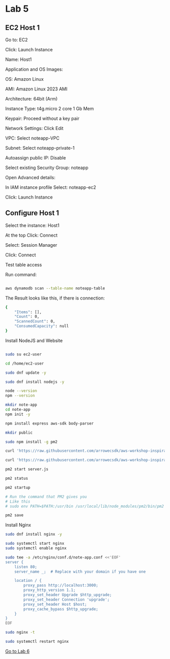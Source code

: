 # Lab 5

## EC2 Host 1

Go to: EC2

Click: Launch Instance

Name: Host1

Application and OS Images:

OS: Amazon Linux

AMI: Amazon Linux 2023 AMI

Architecture: 64bit (Arm)

Instance Type: t4g.micro 2 core 1 Gb Mem

Keypair: Proceed without a key pair

Network Settings: Click Edit

VPC: Select noteapp-VPC

Subnet: Select noteapp-private-1

Autoassign public IP: Disable

Select existing Security Group: noteapp

Open Advanced details:

In IAM instance profile Select: noteapp-ec2

Click: Launch Instance

## Configure Host 1

Select the instance: Host1

At the top Click: Connect

Select: Session Manager

Click: Connect

Test table access

Run command:

```bash

aws dynamodb scan --table-name noteapp-table

```

The Result looks like this, if there is connection:

```bash
{
    "Items": [],
    "Count": 0,
    "ScannedCount": 0,
    "ConsumedCapacity": null
}

```

Install NodeJS and Website

```bash

sudo su ec2-user

cd /home/ec2-user

sudo dnf update -y

sudo dnf install nodejs -y

node --version
npm --version

mkdir note-app
cd note-app
npm init -y

npm install express aws-sdk body-parser

mkdir public

sudo npm install -g pm2

curl 'https://raw.githubusercontent.com/arrowecsdk/aws-workshop-inspirationday24/refs/heads/main/noteapp/server.js' > server.js

curl 'https://raw.githubusercontent.com/arrowecsdk/aws-workshop-inspirationday24/refs/heads/main/noteapp/public/index.html' > public/index.html

pm2 start server.js

pm2 status

pm2 startup

# Run the command that PM2 gives you
# Like this
# sudo env PATH=$PATH:/usr/bin /usr/local/lib/node_modules/pm2/bin/pm2 startup systemd -u ec2-user --hp /home/ec2-user

pm2 save

```

Install Nginx

```bash
sudo dnf install nginx -y

sudo systemctl start nginx
sudo systemctl enable nginx

sudo tee -a /etc/nginx/conf.d/note-app.conf <<'EOF'
server {
    listen 80;
    server_name _;  # Replace with your domain if you have one

    location / {
        proxy_pass http://localhost:3000;
        proxy_http_version 1.1;
        proxy_set_header Upgrade $http_upgrade;
        proxy_set_header Connection 'upgrade';
        proxy_set_header Host $host;
        proxy_cache_bypass $http_upgrade;
    }
}
EOF

sudo nginx -t

sudo systemctl restart nginx

```

[Go to Lab 6](lab6.md)
